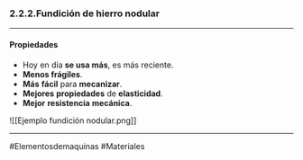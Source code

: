 ### 2.2.2.Fundición de hierro nodular
---
#### Propiedades
- Hoy en día **se usa más**, es más reciente.
- **Menos frágiles**.
- **Más** **fácil** para **mecanizar**.
- **Mejores** **propiedades** de **elasticidad**.
- **Mejor** **resistencia** **mecánica**.

![[Ejemplo fundición nodular.png]]




---
#Elementosdemaquinas #Materiales